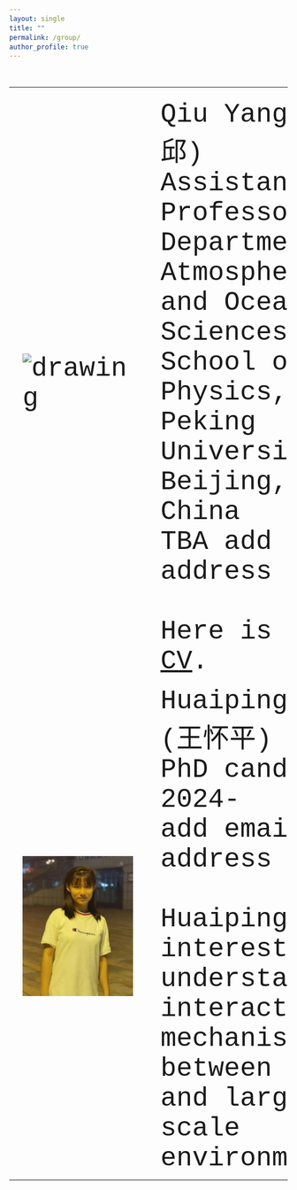 ```yaml
---
layout: single
title: ""
permalink: /group/
author_profile: true
---
```


<font size="7" face="Courier New" >
<table>
  <tr>
    <td><img src="/images/QiuYang_zoom.jpg" alt="drawing" width="200"/></td>
    <td>Qiu Yang (杨邱)<br>Assistant Professor<br>Department of Atmospheric and Oceanic Sciences<br>School of Physics, Peking University, Beijing, China<br>TBA add email address<br><br>Here is my <a href="/_pages/cv.md">CV</a>.</td>
  </tr>
  <tr>
    <td><img src="/images/HuaipingWang_2024PhD.jpg" alt="drawing" width="200"/></td>
    <td>Huaiping Wang (王怀平)<br>PhD candidate 2024-<br>add email address<br><br>Huaiping is interested in understanding interaction mechanisms between MCSs and large-scale environments.</td>
  </tr>
</table>
